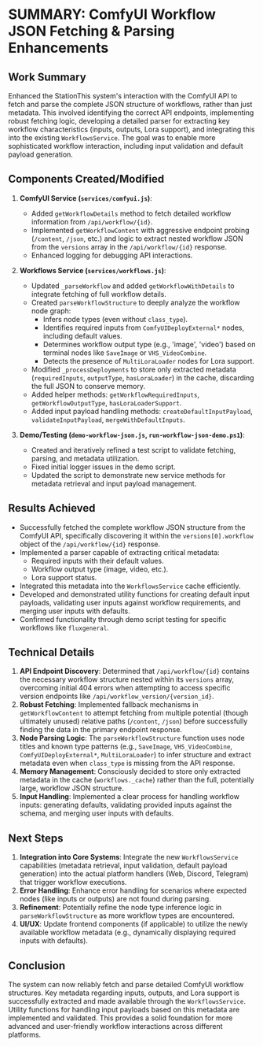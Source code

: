 # SUMMARY: ComfyUI Workflow JSON Fetching & Parsing Enhancements

## Work Summary

Enhanced the StationThis system's interaction with the ComfyUI API to fetch and parse the complete JSON structure of workflows, rather than just metadata. This involved identifying the correct API endpoints, implementing robust fetching logic, developing a detailed parser for extracting key workflow characteristics (inputs, outputs, Lora support), and integrating this into the existing `WorkflowsService`. The goal was to enable more sophisticated workflow interaction, including input validation and default payload generation.

## Components Created/Modified

1.  **ComfyUI Service (`services/comfyui.js`)**:
    *   Added `getWorkflowDetails` method to fetch detailed workflow information from `/api/workflow/{id}`.
    *   Implemented `getWorkflowContent` with aggressive endpoint probing (`/content`, `/json`, etc.) and logic to extract nested workflow JSON from the `versions` array in the `/api/workflow/{id}` response.
    *   Enhanced logging for debugging API interactions.

2.  **Workflows Service (`services/workflows.js`)**:
    *   Updated `_parseWorkflow` and added `getWorkflowWithDetails` to integrate fetching of full workflow details.
    *   Created `parseWorkflowStructure` to deeply analyze the workflow node graph:
        *   Infers node types (even without `class_type`).
        *   Identifies required inputs from `ComfyUIDeployExternal*` nodes, including default values.
        *   Determines workflow output type (e.g., 'image', 'video') based on terminal nodes like `SaveImage` or `VHS_VideoCombine`.
        *   Detects the presence of `MultiLoraLoader` nodes for Lora support.
    *   Modified `_processDeployments` to store only extracted metadata (`requiredInputs`, `outputType`, `hasLoraLoader`) in the cache, discarding the full JSON to conserve memory.
    *   Added helper methods: `getWorkflowRequiredInputs`, `getWorkflowOutputType`, `hasLoraLoaderSupport`.
    *   Added input payload handling methods: `createDefaultInputPayload`, `validateInputPayload`, `mergeWithDefaultInputs`.

3.  **Demo/Testing (`demo-workflow-json.js`, `run-workflow-json-demo.ps1`)**:
    *   Created and iteratively refined a test script to validate fetching, parsing, and metadata utilization.
    *   Fixed initial logger issues in the demo script.
    *   Updated the script to demonstrate new service methods for metadata retrieval and input payload management.

## Results Achieved

*   Successfully fetched the complete workflow JSON structure from the ComfyUI API, specifically discovering it within the `versions[0].workflow` object of the `/api/workflow/{id}` response.
*   Implemented a parser capable of extracting critical metadata:
    *   Required inputs with their default values.
    *   Workflow output type (image, video, etc.).
    *   Lora support status.
*   Integrated this metadata into the `WorkflowsService` cache efficiently.
*   Developed and demonstrated utility functions for creating default input payloads, validating user inputs against workflow requirements, and merging user inputs with defaults.
*   Confirmed functionality through demo script testing for specific workflows like `fluxgeneral`.

## Technical Details

1.  **API Endpoint Discovery**: Determined that `/api/workflow/{id}` contains the necessary workflow structure nested within its `versions` array, overcoming initial 404 errors when attempting to access specific version endpoints like `/api/workflow_version/{version_id}`.
2.  **Robust Fetching**: Implemented fallback mechanisms in `getWorkflowContent` to attempt fetching from multiple potential (though ultimately unused) relative paths (`/content`, `/json`) before successfully finding the data in the primary endpoint response.
3.  **Node Parsing Logic**: The `parseWorkflowStructure` function uses node titles and known type patterns (e.g., `SaveImage`, `VHS_VideoCombine`, `ComfyUIDeployExternal*`, `MultiLoraLoader`) to infer structure and extract metadata even when `class_type` is missing from the API response.
4.  **Memory Management**: Consciously decided to store only extracted metadata in the cache (`workflows._cache`) rather than the full, potentially large, workflow JSON structure.
5.  **Input Handling**: Implemented a clear process for handling workflow inputs: generating defaults, validating provided inputs against the schema, and merging user inputs with defaults.

## Next Steps

1.  **Integration into Core Systems**: Integrate the new `WorkflowsService` capabilities (metadata retrieval, input validation, default payload generation) into the actual platform handlers (Web, Discord, Telegram) that trigger workflow executions.
2.  **Error Handling**: Enhance error handling for scenarios where expected nodes (like inputs or outputs) are not found during parsing.
3.  **Refinement**: Potentially refine the node type inference logic in `parseWorkflowStructure` as more workflow types are encountered.
4.  **UI/UX**: Update frontend components (if applicable) to utilize the newly available workflow metadata (e.g., dynamically displaying required inputs with defaults).

## Conclusion

The system can now reliably fetch and parse detailed ComfyUI workflow structures. Key metadata regarding inputs, outputs, and Lora support is successfully extracted and made available through the `WorkflowsService`. Utility functions for handling input payloads based on this metadata are implemented and validated. This provides a solid foundation for more advanced and user-friendly workflow interactions across different platforms. 